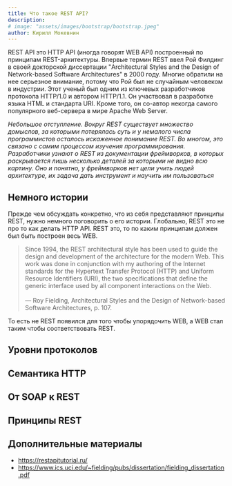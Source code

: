 ```yaml
---
title: Что такое REST API?
description: 
# image: "assets/images/bootstrap/bootstrap.jpeg"
author: Кирилл Мокевнин
---
```


REST API это HTTP API (иногда говорят WEB API) построенный по принципам REST-архитектуры. Впервые термин REST ввел Рой Филдинг в своей докторской диссертации "Architectural Styles and the Design of Network-based Software Architectures" в 2000 году. Многие обратили на нее серьезное внимание, потому что Рой был не случайным человеком в индустрии. Этот ученый был одним из ключевых разработчиков протокола HTTP/1.0 и автором HTTP/1.1. Он участвовал в разработке языка HTML и стандарта URI. Кроме того, он со-автор некогда самого популярного веб-сервера в мире Apache Web Server.

*Небольшое отступление. Вокруг REST существует множество домыслов, за которыми потерялась суть и у немалого числа программистов осталось искаженное понимание REST. Во многом, это связано с самим процессом изучения программирования. Разработчики узнают о REST из документации фреймворков, в которых раскрывается лишь несколько деталей за которыми не видно всю картину. Оно и понятно, у фреймворков нет цели учить людей архитектуре, их задача дать инструмент и научить им пользоваться*

## Немного истории

Прежде чем обсуждать конкретно, что из себя представляют принципы REST, нужно немного поговорить о его истории. Глобально, REST это не про то как делать HTTP API. REST это, то по каким принципам должен был быть построен весь WEB.

> Since 1994, the REST architectural style has been used to guide the design and development of the architecture for the modern Web. This work was done in conjunction with my authoring of the Internet standards for the Hypertext Transfer Protocol (HTTP) and Uniform Resource Identifiers (URI), the two specifications that define the generic interface used by all component interactions on the Web.<br><br>— Roy Fielding, Architectural Styles and the Design of Network-based Software Architectures, p. 107.

То есть не REST появился для того чтобы упорядочить WEB, а WEB стал таким чтобы соответствовать REST.

## Уровни протоколов

## Семантика HTTP

## От SOAP к REST

## Принципы REST

## Дополнительные материалы

* https://restapitutorial.ru/
* https://www.ics.uci.edu/~fielding/pubs/dissertation/fielding_dissertation.pdf
